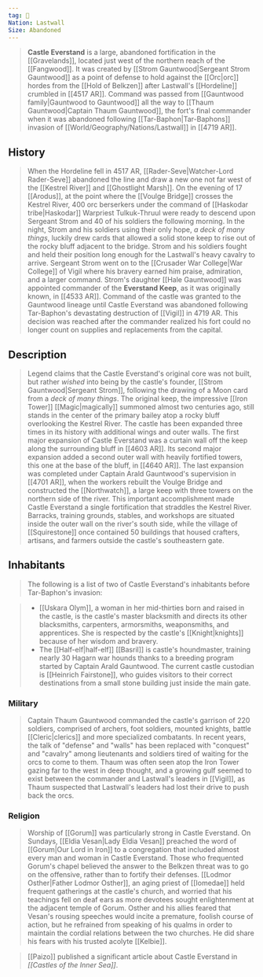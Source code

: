 ```yaml
---
tag: 🏰
Nation: Lastwall
Size: Abandoned
---
```


> **Castle Everstand** is a large, abandoned fortification in the [[Gravelands]], located just west of the northern reach of the [[Fangwood]]. It was created by [[Strom Gauntwood|Sergeant Strom Gauntwood]] as a point of defense to hold against the [[Orc|orc]] hordes from the [[Hold of Belkzen]] after Lastwall's [[Hordeline]] crumbled in [[4517 AR]]. Command was passed from [[Gauntwood family|Gauntwood to Gauntwood]] all the way to [[Thaum Gauntwood|Captain Thaum Gauntwood]], the fort's final commander when it was abandoned following [[Tar-Baphon|Tar-Baphons]] invasion of [[World/Geography/Nations/Lastwall]] in [[4719 AR]].



## History

> When the Hordeline fell in 4517 AR, [[Rader-Seve|Watcher-Lord Rader-Seve]] abandoned the line and draw a new one not far west of the [[Kestrel River]] and [[Ghostlight Marsh]]. On the evening of 17 [[Arodus]], at the point where the [[Voulge Bridge]] crosses the Kestrel River, 400 orc berserkers under the command of [[Haskodar tribe|Haskodar]] Warpriest Tulkuk-Thruul were ready to descend upon Sergeant Strom and 40 of his soldiers the following morning. In the night, Strom and his soldiers using their only hope, *a deck of many things*, luckily drew cards that allowed a solid stone keep to rise out of the rocky bluff adjacent to the bridge. Strom and his soldiers fought and held their position long enough for the Lastwall's heavy cavalry to arrive. Sergeant Strom went on to the [[Crusader War College|War College]] of Vigil where his bravery earned him praise, admiration, and a larger command. Strom's daughter [[Hale Gauntwood]] was appointed commander of the **Everstand Keep‎**, as it was originally known, in [[4533 AR]]. Command of the castle was granted to the Gauntwood lineage until Castle Everstand was abandoned following Tar-Baphon's devastating destruction of [[Vigil]] in 4719 AR. This decision was reached after the commander realized his fort could no longer count on supplies and replacements from the capital.


## Description

> Legend claims that the Castle Everstand's original core was not built, but rather *wished* into being by the castle's founder, [[Strom Gauntwood|Sergeant Strom]], following the drawing of a Moon card from a *deck of many things*.
> The original keep, the impressive [[Iron Tower]] [[Magic|magically]] summoned almost two centuries ago, still stands in the center of the primary bailey atop a rocky bluff overlooking the Kestrel River. The castle has been expanded three times in its history with additional wings and outer walls.
> The first major expansion of Castle Everstand was a curtain wall off the keep along the surrounding bluff in [[4603 AR]]. Its second major expansion added a second outer wall with heavily fortified towers, this one at the base of the bluff, in [[4640 AR]]. The last expansion was completed under Captain Arald Gauntwood's supervision in [[4701 AR]], when the workers rebuilt the Voulge Bridge and constructed the [[Northwatch]], a large keep with three towers on the northern side of the river. This important accomplishment made Castle Everstand a single fortification that straddles the Kestrel River.
> Barracks, training grounds, stables, and workshops are situated inside the outer wall on the river's south side, while the village of [[Squirestone]] once contained 50 buildings that housed crafters, artisans, and farmers outside the castle's southeastern gate.


## Inhabitants

> The following is a list of two of Castle Everstand's inhabitants before Tar-Baphon's invasion:

> - [[Uskara Olym]], a woman in her mid-thirties born and raised in the castle, is the castle's master blacksmith and directs its other blacksmiths, carpenters, armorsmiths, weaponsmiths, and apprentices. She is respected by the castle's [[Knight|knights]] because of her wisdom and bravery.
> - The [[Half-elf|half-elf]] [[Basril]] is castle's houndmaster, training nearly 30 Hagarn war hounds thanks to a breeding program started by Captain Arald Gauntwood. The current castle custodian is [[Heinrich Fairstone]], who guides visitors to their correct destinations from a small stone building just inside the main gate.

### Military

> Captain Thaum Gauntwood commanded the castle's garrison of 220 soldiers, comprised of archers, foot soldiers, mounted knights, battle [[Cleric|clerics]] and more specialized combatants.
> In recent years, the talk of "defense" and "walls" has been replaced with "conquest" and "cavalry" among lieutenants and soldiers tired of waiting for the orcs to come to them. Thaum was often seen atop the Iron Tower gazing far to the west in deep thought, and a growing gulf seemed to exist between the commander and Lastwall's leaders in [[Vigil]], as Thaum suspected that Lastwall's leaders had lost their drive to push back the orcs.


### Religion

> Worship of [[Gorum]] was particularly strong in Castle Everstand. On Sundays, [[Eldia Vesan|Lady Eldia Vesan]] preached the word of [[Gorum|Our Lord in Iron]] to a congregation that included almost every man and woman in Castle Everstand. Those who frequented Gorum's chapel believed the answer to the Belkzen threat was to go on the offensive, rather than to fortify their defenses. 
> [[Lodmor Osther|Father Lodmor Osther]], an aging priest of [[Iomedae]] held frequent gatherings at the castle's church, and worried that his teachings fell on deaf ears as more devotees sought enlightenment at the adjacent temple of Gorum. Osther and his allies feared that Vesan's rousing speeches would incite a premature, foolish course of action, but he refrained from speaking of his qualms in order to maintain the cordial relations between the two churches. He did share his fears with his trusted acolyte [[Kelbie]].


> [[Paizo]] published a significant article about Castle Everstand in *[[Castles of the Inner Sea]]*.








